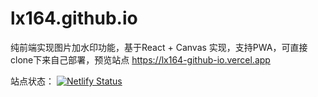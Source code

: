 # lx164.github.io
纯前端实现图片加水印功能，基于React + Canvas 实现，支持PWA，可直接clone下来自己部署，预览站点 https://lx164-github-io.vercel.app

站点状态： [![Netlify Status](https://api.netlify.com/api/v1/badges/8447ad2a-9f22-4135-8b74-478502be95fd/deploy-status)](https://app.netlify.com/sites/lx164-tools/deploys)
